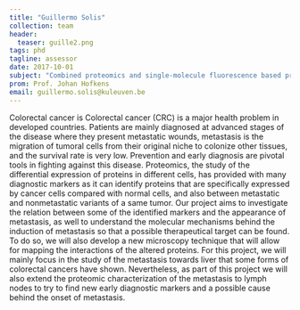 ```yaml
---
title: "Guillermo Solis"
collection: team
header:
  teaser: guille2.png
tags: phd
tagline: assessor
date: 2017-10-01
subject: "Combined proteomics and single-molecule fluorescence based profiling of metastatic colorectal cancer markers"
prom: Prof. Johan Hofkens
email: guillermo.solis@kuleuven.be
---
```

Colorectal cancer is Colorectal cancer (CRC) is a major health problem in developed countries. Patients are mainly diagnosed at advanced stages of the disease where they present metastatic wounds, metastasis is the migration of tumoral cells from their original niche to colonize other tissues, and the survival rate is very low. Prevention and early diagnosis are pivotal tools in fighting against this disease. Proteomics, the study of the differential expression of proteins in different cells, has provided with many diagnostic markers as it can identify proteins that are specifically expressed by cancer cells compared with normal cells, and also between metastatic and nonmetastatic variants of a same tumor. Our project aims to investigate the relation between some of the identified markers and the appearance of metastasis, as well to understand the molecular mechanisms behind the induction of metastasis so that a possible therapeutical target can be found. To do so, we will also develop a new microscopy technique that will allow for mapping the interactions of the altered proteins. For this project, we will mainly focus in the study of the metastasis towards liver that some forms of colorectal cancers have shown. Nevertheless, as part of this project we will also extend the proteomic characterization of the metastasis to lymph nodes to try to find new early diagnostic markers and a possible cause behind the onset of metastasis.
